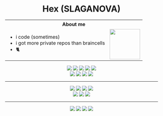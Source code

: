 <div align="center">

# Hex (SLAGANOVA)

</div>

<table align="center" border="0" style="border: none;">
  <tr>
    <th colspan="2" style="text-align: center;">About me</th>
  </tr>
  <tr>
    <td style="vertical-align: top; text-align: left;">
      <ul>
        <li>i code (sometimes)</li>
        <li>i got more private repos than braincells</li>
        <li>🐈</li>
      </ul>
    </td>
    <td style="vertical-align: middle;">
      <img src="https://i.imgur.com/q7g0WMg.jpeg" width="100"/>
    </td>
  </tr>
</table>


<p align="center">
  <a href="https://golang.org/"><img src="https://ziadoua.github.io/m3-Markdown-Badges/badges/Go/go3.svg" /></a>
  <a href="https://en.wikipedia.org/wiki/C_(programming_language)"><img src="https://ziadoua.github.io/m3-Markdown-Badges/badges/C/c3.svg" /></a>
  <a href="https://en.wikipedia.org/wiki/C%2B%2B"><img src="https://ziadoua.github.io/m3-Markdown-Badges/badges/C++/c++3.svg" /></a>
  <a href="https://en.wikipedia.org/wiki/C_Sharp_(programming_language)"><img src="https://ziadoua.github.io/m3-Markdown-Badges/badges/CSharp/csharp3.svg" /></a>
  <a href="https://www.python.org/"><img src="https://ziadoua.github.io/m3-Markdown-Badges/badges/Python/python3.svg" /></a><br>
  <a href="https://developer.mozilla.org/en-US/docs/Web/JavaScript"><img src="https://ziadoua.github.io/m3-Markdown-Badges/badges/Javascript/javascript3.svg" /></a>
  <a href="https://nodejs.org/"><img src="https://ziadoua.github.io/m3-Markdown-Badges/badges/NodeJS/nodejs3.svg" /></a>
  <a href="https://developer.mozilla.org/en-US/docs/Web/HTML"><img src="https://ziadoua.github.io/m3-Markdown-Badges/badges/HTML/html3.svg" /></a>
  <a href="https://developer.mozilla.org/en-US/docs/Web/CSS"><img src="https://ziadoua.github.io/m3-Markdown-Badges/badges/CSS/css3.svg" /></a>
</p>

<hr>

<p align="center">
  <a href="https://www.microsoft.com/windows"><img src="https://ziadoua.github.io/m3-Markdown-Badges/badges/Windows11/windows113.svg" /></a>
  <a href="https://www.android.com/"><img src="https://ziadoua.github.io/m3-Markdown-Badges/badges/Android/android3.svg" /></a>
  <a href="https://www.debian.org"><img src="https://ziadoua.github.io/m3-Markdown-Badges/badges/Debian/debian3.svg" /></a>
  <a href="https://ubuntu.com/"><img src="https://ziadoua.github.io/m3-Markdown-Badges/badges/Ubuntu/ubuntu3.svg" /></a><br>
  <a href="https://www.cloudflare.com"><img src="https://ziadoua.github.io/m3-Markdown-Badges/badges/Cloudflare/cloudflare3.svg" /></a>
  <a href="https://www.nginx.com"><img src="https://ziadoua.github.io/m3-Markdown-Badges/badges/NGINX/nginx3.svg" /></a>
  <a href="https://code.visualstudio.com/"><img src="https://ziadoua.github.io/m3-Markdown-Badges/badges/VisualStudioCode/visualstudiocode3.svg" /></a>
</p>

<hr>

<p align="center">
  <a href="https://github.com/slaganova"><img src="https://ziadoua.github.io/m3-Markdown-Badges/badges/Github/github3.svg" /></a>
  <a href="https://discord.com/users/1247181304194400269"><img src="https://ziadoua.github.io/m3-Markdown-Badges/badges/Discord/discord3.svg" /></a>
  <a href="https://t.me/nowerix"><img src="https://ziadoua.github.io/m3-Markdown-Badges/badges/Telegram/telegram3.svg" /></a>
  <a href="mailto:root@wexoria.ru"><img src="https://ziadoua.github.io/m3-Markdown-Badges/badges/Mail/mail3.svg" /></a>
</p>
